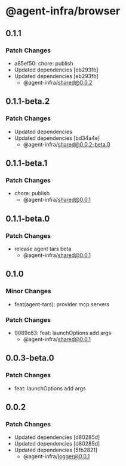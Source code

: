 # @agent-infra/browser

## 0.1.1

### Patch Changes

- a85ef50: chore: publish
- Updated dependencies [eb293fb]
- Updated dependencies [eb293fb]
  - @agent-infra/shared@0.0.2

## 0.1.1-beta.2

### Patch Changes

- Updated dependencies
- Updated dependencies [bd34a4e]
  - @agent-infra/shared@0.0.2-beta.0

## 0.1.1-beta.1

### Patch Changes

- chore: publish
  - @agent-infra/shared@0.0.1

## 0.1.1-beta.0

### Patch Changes

- release agent tars beta
  - @agent-infra/shared@0.0.1

## 0.1.0

### Minor Changes

- feat(agent-tars): provider mcp servers

### Patch Changes

- 9089c63: feat: launchOptions add args
  - @agent-infra/shared@0.0.1

## 0.0.3-beta.0

### Patch Changes

- feat: launchOptions add args

## 0.0.2

### Patch Changes

- Updated dependencies [d80285d]
- Updated dependencies [d80285d]
- Updated dependencies [5fb2821]
  - @agent-infra/logger@0.0.1
